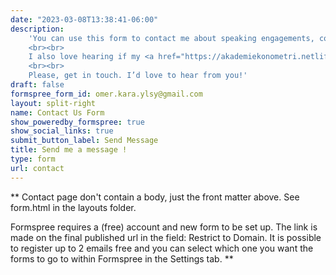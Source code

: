 ```yaml
---
date: "2023-03-08T13:38:41-06:00"
description: 
    'You can use this form to contact me about speaking engagements, consulting, collaborations, mentorship requests, or simply to say hello.
    <br><br>
    I also love hearing if my <a href="https://akademiekonometri.netlify.app/courses/">educational materials</a> (mostly in Turkish) have been helpful for you, and how they could be improved — particularly if they could be made more accessible and convertable.
    <br><br>
    Please, get in touch. I’d love to hear from you!'
draft: false
formspree_form_id: omer.kara.ylsy@gmail.com
layout: split-right
name: Contact Us Form
show_poweredby_formspree: true
show_social_links: true
submit_button_label: Send Message
title: Send me a message !
type: form
url: contact
---
```


** Contact page don't contain a body, just the front matter above.
See form.html in the layouts folder.

Formspree requires a (free) account and new form to be set up. The link is made on the final published url in the field: Restrict to Domain. It is possible to register up to 2 emails free and you can select which one you want the forms to go to within Formspree in the Settings tab.
**
